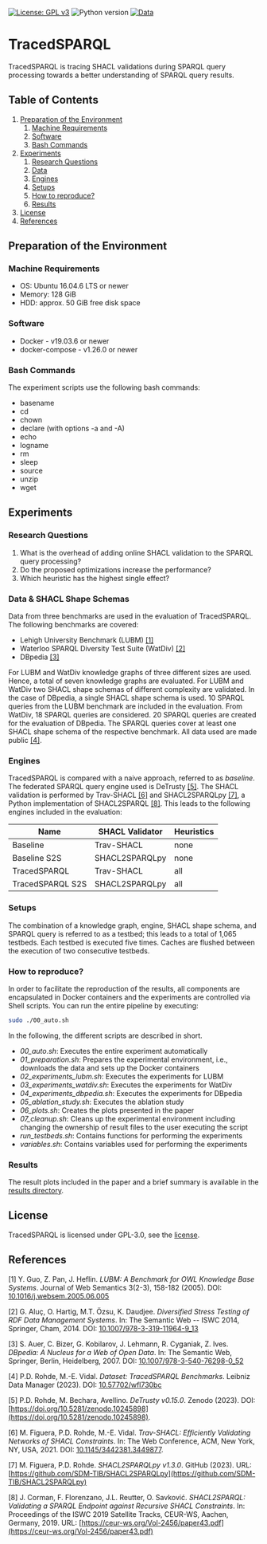 [![License: GPL v3](https://img.shields.io/badge/License-GPLv3-blue.svg)](LICENSE)
![Python version](https://img.shields.io/badge/python-3-blue.svg)
[![Data](https://img.shields.io/badge/Data-10.57702/wfl730bc-green.svg)](https://doi.org/10.57702/wfl730bc)

# TracedSPARQL

TracedSPARQL is tracing SHACL validations during SPARQL query processing towards a better understanding of SPARQL query results.

## Table of Contents
1. [Preparation of the Environment](#preparation-of-the-environment)
    1. [Machine Requirements](#machine-requirements)
    1. [Software](#software)
    1. [Bash Commands](#bash-commands)
1. [Experiments](#experiments)
    1. [Research Questions](#research-questions)
    1. [Data](#data)
    1. [Engines](#engines)
    1. [Setups](#setups)
    1. [How to reproduce?](#how-to-reproduce)
    1. [Results](#results)
1. [License](#license)
1. [References](#references)

## Preparation of the Environment
### Machine Requirements
- OS: Ubuntu 16.04.6 LTS or newer
- Memory: 128 GiB
- HDD: approx. 50 GiB free disk space

### Software
- Docker - v19.03.6 or newer
- docker-compose - v1.26.0 or newer

### Bash Commands
The experiment scripts use the following bash commands:

- basename
- cd
- chown
- declare (with options -a and -A)
- echo
- logname
- rm
- sleep
- source
- unzip
- wget

## Experiments
### Research Questions
1. What is the overhead of adding online SHACL validation to the SPARQL query processing?
1. Do the proposed optimizations increase the performance?
1. Which heuristic has the highest single effect?

### Data & SHACL Shape Schemas
Data from three benchmarks are used in the evaluation of TracedSPARQL.
The following benchmarks are covered:

- Lehigh University Benchmark (LUBM) [\[1\]](#1)
- Waterloo SPARQL Diversity Test Suite (WatDiv) [\[2\]](#2)
- DBpedia [\[3\]](#3)

For LUBM and WatDiv knowledge graphs of three different sizes are used.
Hence, a total of seven knowledge graphs are evaluated.
For LUBM and WatDiv two SHACL shape schemas of different complexity are validated.
In the case of DBpedia, a single SHACL shape schema is used.
10 SPARQL queries from the LUBM benchmark are included in the evaluation.
From WatDiv, 18 SPARQL queries are considered.
20 SPARQL queries are created for the evaluation of DBpedia.
The SPARQL queries cover at least one SHACL shape schema of the respective benchmark.
All data used are made public [\[4\]](#4).

### Engines
TracedSPARQL is compared with a naive approach, referred to as _baseline_.
The federated SPARQL query engine used is DeTrusty [\[5\]](#5).
The SHACL validation is performed by Trav-SHACL [\[6\]](#6) and SHACL2SPARQLpy [\[7\]](#7), a Python implementation of SHACL2SPARQL [\[8\]](#8).
This leads to the following engines included in the evaluation:

| Name             | SHACL Validator | Heuristics |
|------------------|-----------------|------------|
| Baseline         | Trav-SHACL      | none       |
| Baseline S2S     | SHACL2SPARQLpy  | none       |
| TracedSPARQL     | Trav-SHACL      | all        |
| TracedSPARQL S2S | SHACL2SPARQLpy  | all        |

### Setups
The combination of a knowledge graph, engine, SHACL shape schema, and SPARQL query is referred to as a testbed; this leads to a total of 1,065 testbeds.
Each testbed is executed five times.
Caches are flushed between the execution of two consecutive testbeds.

### How to reproduce?
In order to facilitate the reproduction of the results, all components are encapsulated in Docker containers and the experiments are controlled via Shell scripts.
You can run the entire pipeline by executing:
```bash
sudo ./00_auto.sh
```

In the following, the different scripts are described in short.

- _00_auto.sh_: Executes the entire experiment automatically
- _01_preparation.sh_: Prepares the experimental environment, i.e., downloads the data and sets up the Docker containers
- _02_experiments_lubm.sh_: Executes the experiments for LUBM
- _03_experiments_watdiv.sh_: Executes the experiments for WatDiv
- _04_experiments_dbpedia.sh_: Executes the experiments for DBpedia
- _05_ablation_study.sh_: Executes the ablation study
- _06_plots.sh_: Creates the plots presented in the paper
- _07_cleanup.sh_: Cleans up the experimental environment including changing the ownership of result files to the user executing the script
- _run_testbeds.sh_: Contains functions for performing the experiments
- _variables.sh_: Contains variables used for performing the experiments

### Results

The result plots included in the paper and a brief summary is available in the [results directory](results/README.md).

## License
TracedSPARQL is licensed under GPL-3.0, see the [license](https://github.com/SDM-TIB/TracedSPARQL/blob/master/LICENSE).

## References
<a name="1">[1]</a> Y. Guo, Z. Pan, J. Heflin. _LUBM: A Benchmark for OWL Knowledge Base Systems_. Journal of Web Semantics 3(2-3), 158-182 (2005). DOI: [10.1016/j.websem.2005.06.005](https://doi.org/10.1016/j.websem.2005.06.005)

<a name="2">[2]</a> G. Aluç, O. Hartig, M.T. Özsu, K. Daudjee. _Diversified Stress Testing of RDF Data Management Systems_. In: The Semantic Web -- ISWC 2014, Springer, Cham, 2014. DOI: [10.1007/978-3-319-11964-9_13](https://doi.org/10.1007/978-3-319-11964-9_13)

<a name="3">[3]</a> S. Auer, C. Bizer, G. Kobilarov, J. Lehmann, R. Cyganiak, Z. Ives. _DBpedia: A Nucleus for a Web of Open Data_. In: The Semantic Web, Springer, Berlin, Heidelberg, 2007. DOI: [10.1007/978-3-540-76298-0_52](https://doi.org/10.1007/978-3-540-76298-0_52)

<a name="4">[4]</a> P.D. Rohde, M.-E. Vidal. _Dataset: TracedSPARQL Benchmarks_. Leibniz Data Manager (2023). DOI: [10.57702/wfl730bc](https://doi.org/10.57702/wfl730bc)

<a name="5">[5]</a> P.D. Rohde, M. Bechara, Avellino. _DeTrusty v0.15.0_. Zenodo (2023). DOI: [https://doi.org/10.5281/zenodo.10245898](https://doi.org/10.5281/zenodo.10245898).

<a name="6">[6]</a> M. Figuera, P.D. Rohde, M.-E. Vidal. _Trav-SHACL: Efficiently Validating Networks of SHACL Constraints_. In: The Web Conference, ACM, New York, NY, USA, 2021. DOI: [10.1145/3442381.3449877](https://doi.org/10.1145/3442381.3449877).

<a name="7">[7]</a> M. Figuera, P.D. Rohde. _SHACL2SPARQLpy v1.3.0_. GitHub (2023). URL: [https://github.com/SDM-TIB/SHACL2SPARQLpy](https://github.com/SDM-TIB/SHACL2SPARQLpy)

<a name="8">[8]</a> J. Corman, F. Florenzano, J.L. Reutter, O. Savković. _SHACL2SPARQL: Validating a SPARQL Endpoint against Recursive SHACL Constraints_. In: Proceedings of the ISWC 2019 Satellite Tracks, CEUR-WS, Aachen, Germany, 2019. URL: [https://ceur-ws.org/Vol-2456/paper43.pdf](https://ceur-ws.org/Vol-2456/paper43.pdf)

